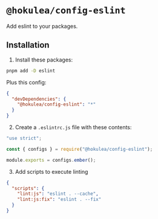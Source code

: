 # `@hokulea/config-eslint`

Add eslint to your packages.

## Installation

1. Install these packages:

```sh
pnpm add -D eslint
```

Plus this config:

```json
{
  "devDependencies": {
    "@hokulea/config-eslint": "*"
  }
}
```

2. Create a `.eslintrc.js` file with these contents:

```js
"use strict";

const { configs } = require("@hokulea/config-eslint");

module.exports = configs.ember();
```

3. Add scripts to execute linting

```json
{
  "scripts": {
    "lint:js": "eslint . --cache",
    "lint:js:fix": "eslint . --fix"
  }
}
```
